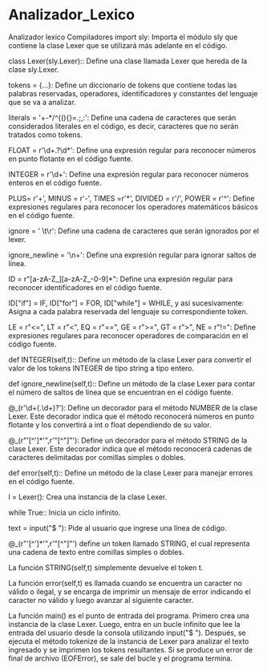 # Analizador_Lexico
Analizador lexico Compiladores
import sly: Importa el módulo sly que contiene la clase Lexer que se utilizará más adelante en el código.

class Lexer(sly.Lexer):: Define una clase llamada Lexer que hereda de la clase sly.Lexer.

tokens = {...}: Define un diccionario de tokens que contiene todas las palabras reservadas, operadores, identificadores y constantes del lenguaje que se va a analizar.

literals = '+-*/^{(){}=.;,:': Define una cadena de caracteres que serán considerados literales en el código, es decir, caracteres que no serán tratados como tokens.

FLOAT = r'\d+\.?\d*': Define una expresión regular para reconocer números en punto flotante en el código fuente.

INTEGER = r'\d+': Define una expresión regular para reconocer números enteros en el código fuente.

PLUS= r'\+', MINUS = r'\-', TIMES =r'\*', DIVIDED = r'\/', POWER = r'\^': Define expresiones regulares para reconocer los operadores matemáticos básicos en el código fuente.

ignore = ' \t\r': Define una cadena de caracteres que serán ignorados por el lexer.

ignore_newline = '\n+': Define una expresión regular para ignorar saltos de línea.

ID = r"[a-zA-Z_][a-zA-Z_\-0-9]*": Define una expresión regular para reconocer identificadores en el código fuente.

ID["if"] = IF, ID["for"] = FOR, ID["while"] = WHILE, y así sucesivamente: Asigna a cada palabra reservada del lenguaje su correspondiente token.

LE = r"<=", LT = r"<", EQ = r"==", GE = r">=", GT = r">", NE = r"!=": Define expresiones regulares para reconocer operadores de comparación en el código fuente.

def INTEGER(self,t):: Define un método de la clase Lexer para convertir el valor de los tokens INTEGER de tipo string a tipo entero.

def ignore_newline(self,t):: Define un método de la clase Lexer para contar el número de saltos de línea que se encuentran en el código fuente.

@_(r'\d+(\.\d+)?'): Define un decorador para el método NUMBER de la clase Lexer. Este decorador indica que el método reconocerá números en punto flotante y los convertirá a int o float dependiendo de su valor.

@_(r"'[^']*'",r'"[^"]"'): Define un decorador para el método STRING de la clase Lexer. Este decorador indica que el método reconocerá cadenas de caracteres delimitadas por comillas simples o dobles.

def error(self,t):: Define un método de la clase Lexer para manejar errores en el código fuente.

l = Lexer(): Crea una instancia de la clase Lexer.

while True:: Inicia un ciclo infinito.

text = input("$ "): Pide al usuario que ingrese una línea de código.

@_(r"'[^']*'",r'"[^"]"') define un token llamado STRING, el cual representa una cadena de texto entre comillas simples o dobles.

La función STRING(self,t) simplemente devuelve el token t.

La función error(self,t) es llamada cuando se encuentra un caracter no válido o ilegal, y se encarga de imprimir un mensaje de error indicando el caracter no válido y luego avanzar al siguiente caracter.

La función main() es el punto de entrada del programa. Primero crea una instancia de la clase Lexer. Luego, entra en un bucle infinito que lee la entrada del usuario desde la consola utilizando input("$ "). Después, se ejecuta el método tokenize de la instancia de Lexer para analizar el texto ingresado y se imprimen los tokens resultantes. Si se produce un error de final de archivo (EOFError), se sale del bucle y el programa termina.

